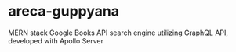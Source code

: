 # areca-guppyana
MERN stack Google Books API search engine utilizing GraphQL API, developed with Apollo Server
